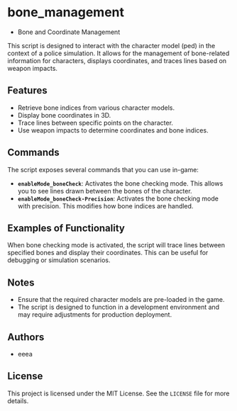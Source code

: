 # bone_management

- Bone and Coordinate Management

This script is designed to interact with the character model (ped) in the context of a police simulation. It allows for the management of bone-related information for characters, displays coordinates, and traces lines based on weapon impacts.

## Features

- Retrieve bone indices from various character models.
- Display bone coordinates in 3D.
- Trace lines between specific points on the character.
- Use weapon impacts to determine coordinates and bone indices.

## Commands

The script exposes several commands that you can use in-game:

- **`enableMode_boneCheck`**: Activates the bone checking mode. This allows you to see lines drawn between the bones of the character.
- **`enableMode_boneCheck-Precision`**: Activates the bone checking mode with precision. This modifies how bone indices are handled.

## Examples of Functionality

When bone checking mode is activated, the script will trace lines between specified bones and display their coordinates. This can be useful for debugging or simulation scenarios.

## Notes

- Ensure that the required character models are pre-loaded in the game.
- The script is designed to function in a development environment and may require adjustments for production deployment.

## Authors

- eeea

## License

This project is licensed under the MIT License. See the `LICENSE` file for more details.
